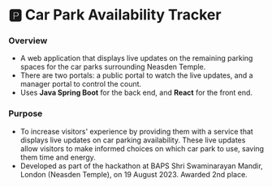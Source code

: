 # 🅿️ Car Park Availability Tracker

### Overview
- A web application that displays live updates on the remaining parking spaces for the car parks surrounding Neasden Temple.
- There are two portals: a public portal to watch the live updates, and a manager portal to control the count.
- Uses **Java Spring Boot** for the back end, and **React** for the front end.

### Purpose
- To increase visitors' experience by providing them with a service that displays live updates on car parking availability. These live updates allow visitors to make informed choices on which car park to use, saving them time and energy.
- Developed as part of the hackathon at BAPS Shri Swaminarayan Mandir, London (Neasden Temple), on 19 August 2023. Awarded 2nd place.
